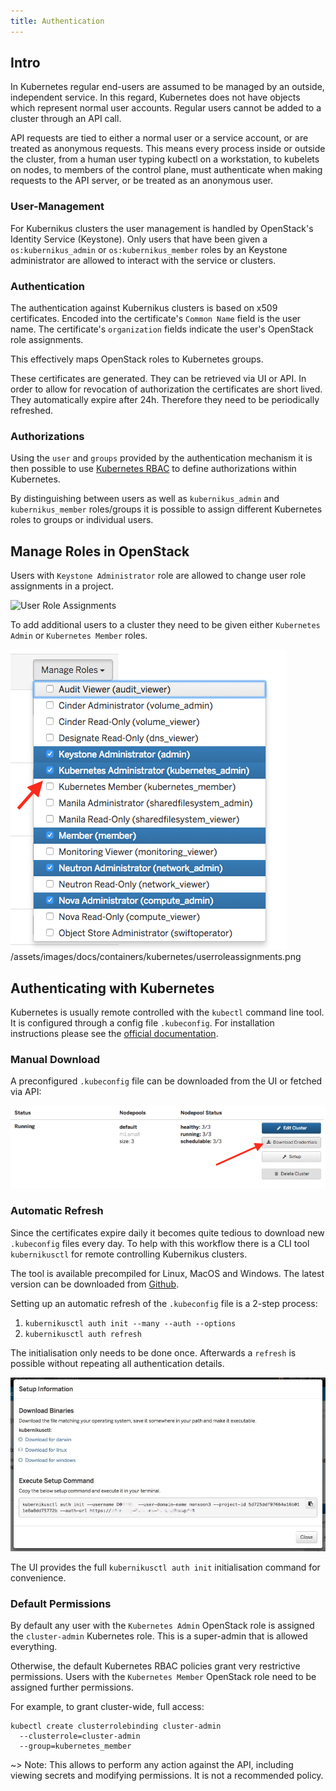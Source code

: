 ```yaml
---
title: Authentication
---
```


## Intro

In Kubernetes regular end-users are assumed to be managed by an outside,
independent service. In this regard, Kubernetes does not have objects which
represent normal user accounts. Regular users cannot be added to a cluster
through an API call.

API requests are tied to either a normal user or a service account, or are
treated as anonymous requests. This means every process inside or outside the
cluster, from a human user typing kubectl on a workstation, to kubelets on
nodes, to members of the control plane, must authenticate when making requests
to the API server, or be treated as an anonymous user.

### User-Management

For Kubernikus clusters the user management is handled by OpenStack's Identity
Service (Keystone). Only users that have been given a `os:kubernikus_admin` or
`os:kubernikus_member` roles by an Keystone administrator are allowed to interact
with the service or clusters.

### Authentication

The authentication against Kubernikus clusters is based on x509 certificates.
Encoded into the certificate's `Common Name` field is the user name. The
certificate's `organization` fields indicate the user's OpenStack role
assignments.

This effectively maps OpenStack roles to Kubernetes groups.

These certificates are generated. They can be retrieved via UI or API. In order
to allow for revocation of authorization the certificates are short lived. They
automatically expire after 24h. Therefore they need to be periodically
refreshed.

### Authorizations

Using the `user` and `groups` provided by the authentication mechanism it is
then possible to use [Kubernetes
RBAC](https://kubernetes.io/docs/admin/authorization/rbac/) to define
authorizations within Kubernetes.

By distinguishing between users as well as `kubernikus_admin` and `kubernikus_member`
roles/groups it is possible to assign different Kubernetes roles to groups or
individual users.

## Manage Roles in OpenStack

Users with `Keystone Administrator` role are allowed to change user role
assignments in a project.

![User Role
Assignments](/assets/images/docs/containers/kubernetes/userroleassignments.png)

To add additional users to a cluster they need to be
given either `Kubernetes Admin` or `Kubernetes Member` roles.

![Role Assignments](/assets/images/docs/containers/kubernetes/roleassignment.png)
/assets/images/docs/containers/kubernetes/userroleassignments.png

## Authenticating with Kubernetes

Kubernetes is usually remote controlled with the `kubectl` command line tool.
It is configured through a config file `.kubeconfig`. For installation
instructions please see the [official
documentation](https://kubernetes.io/docs/user-guide/kubectl-overview/).

### Manual Download
A preconfigured `.kubeconfig` file can be downloaded from the UI or fetched via
API:

![Download Credentials](/assets/images/docs/containers/kubernetes/credentials.png)

### Automatic Refresh

Since the certificates expire daily it becomes quite tedious to download new
`.kubeconfig` files every day. To help with this workflow there is a CLI tool
`kubernikusctl` for remote controlling Kubernikus clusters.

The tool is available precompiled for Linux, MacOS and Windows. The latest
version can be downloaded from [Github](https://github.com/sapcc/kubernikus/releases/latest).

Setting up an automatic refresh of the `.kubeconfig` file is a 2-step process:

  1. `kubernikusctl auth init --many --auth --options`
  2. `kubernikusctl auth refresh`

The initialisation only needs to be done once. Afterwards a `refresh` is
possible without repeating all authentication details.

![Setup](/assets/images/docs/containers/kubernetes/setup.png)

The UI provides the full `kubernikusctl auth init` initialisation command for
convenience.

### Default Permissions

By default any user with the `Kubernetes Admin` OpenStack role is assigned the
`cluster-admin` Kubernetes role. This is a super-admin that is allowed
everything.

Otherwise, the default Kubernetes RBAC policies grant very restrictive
permissions. Users with the `Kubernetes Member` OpenStack role need to be
assigned further permissions.

For example, to grant cluster-wide, full access:

```
kubectl create clusterrolebinding cluster-admin
  --clusterrole=cluster-admin
  --group=kubernetes_member
```

~> Note: This allows to perform any action against the API, including viewing secrets and modifying permissions. It is not a recommended policy.
